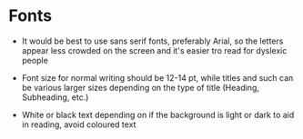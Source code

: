 # Fonts

* It would be best to use sans serif fonts, preferably Arial, so the letters appear less crowded on the screen and it's easier tro read for dyslexic people

* Font size for normal writing should be 12-14 pt, while titles and such can be various larger sizes depending on the type of title (Heading, Subheading, etc.)

* White or black text depending on if the background is light or dark to aid in reading, avoid coloured text
